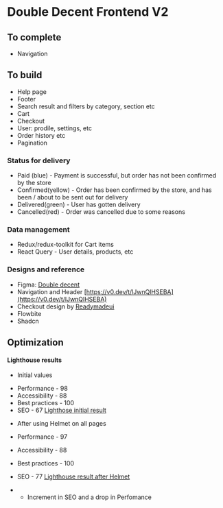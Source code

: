 # Double Decent Frontend V2


## To complete
- Navigation

## To build

 - Help page
 - Footer
 - Search result and filters by category, section etc
 - Cart
 - Checkout
 - User: prodile, settings, etc
 - Order history etc
 - Pagination


### Status for delivery
 - Paid (blue) - Payment is successful, but order has not been confirmed by the store
 - Confirmed(yellow) - Order has been confirmed by the store, and has been / about to be sent out for delivery
 - Delivered(green) - User has gotten delivery
 - Cancelled(red) - Order was cancelled due to some reasons


### Data management
- Redux/redux-toolkit for Cart items
- React Query - User details, products, etc


### Designs and reference
- Figma: [Double decent](https://www.figma.com/design/fFXluVYjVEUwXhuiC09vgO/Double-Descent-store?node-id=22-10&node-type=canvas&t=sQe3tKEVLbEb3PFP-0)
- Navigation and Header [https://v0.dev/t/lJwnQlHSEBA](https://v0.dev/t/lJwnQlHSEBA)
- Checkout design by [Readymadeui](https://readymadeui.com/)
- Flowbite
- Shadcn

## Optimization

#### Lighthouse results
* Initial values
- Performance - 98 
- Accessibility - 88
- Best practices - 100
- SEO - 67
[Lighthose initial result](./assets/Screenshot%202024-12-24%20201523.png)


* After using Helmet on all pages
- Performance - 97 
- Accessibility - 88
- Best practices - 100
- SEO - 77
[Lighthouse result after Helmet](./assets//Screenshot%202024-12-24%20203331.png)

- * Increment in SEO and a drop in Perfomance 